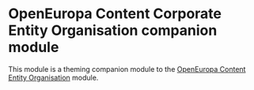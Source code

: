 # OpenEuropa Content Corporate Entity Organisation companion module

This module is a theming companion module to the [OpenEuropa Content Entity Organisation](https://github.com/openeuropa/oe_content/tree/master/modules/oe_content_entity/modules/oe_content_entity_organisation) module.
